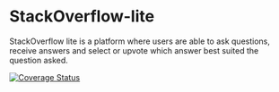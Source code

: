 # StackOverflow-lite

StackOverflow lite is a platform where users are able to ask questions, receive answers and select or upvote which answer best suited the question asked.

[![Coverage Status](https://coveralls.io/repos/github/Musacoli/StackOverflow-lite/badge.svg?branch=master)](https://coveralls.io/github/Musacoli/StackOverflow-lite?branch=master)
